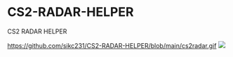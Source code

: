 # CS2-RADAR-HELPER
CS2 RADAR HELPER 

https://github.com/sikc231/CS2-RADAR-HELPER/blob/main/cs2radar.gif
![](https://github.com/sikc231/CS2-RADAR-HELPER/blob/main/cs2radar.gif)


